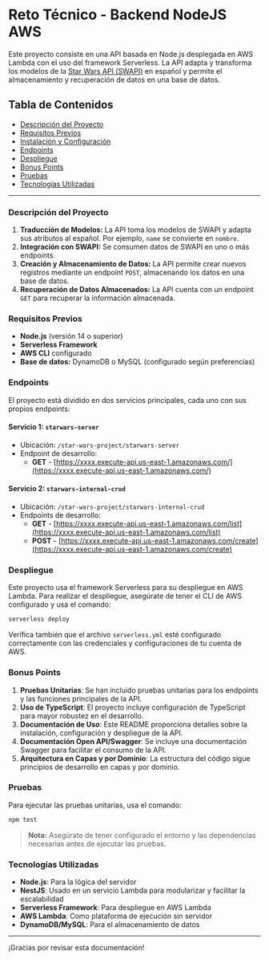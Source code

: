
# Reto Técnico - Backend NodeJS AWS

Este proyecto consiste en una API basada en Node.js desplegada en AWS Lambda con el uso del framework Serverless. La API adapta y transforma los modelos de la [Star Wars API (SWAPI)](https://swapi.py4e.com/documentation) en español y permite el almacenamiento y recuperación de datos en una base de datos.

## Tabla de Contenidos

- [Descripción del Proyecto](#descripción-del-proyecto)
- [Requisitos Previos](#requisitos-previos)
- [Instalación y Configuración](#instalación-y-configuración)
- [Endpoints](#endpoints)
- [Despliegue](#despliegue)
- [Bonus Points](#bonus-points)
- [Pruebas](#pruebas)
- [Tecnologías Utilizadas](#tecnologías-utilizadas)

---

### Descripción del Proyecto

1. **Traducción de Modelos:** La API toma los modelos de SWAPI y adapta sus atributos al español. Por ejemplo, `name` se convierte en `nombre`.
2. **Integración con SWAPI:** Se consumen datos de SWAPI en uno o más endpoints.
3. **Creación y Almacenamiento de Datos:** La API permite crear nuevos registros mediante un endpoint `POST`, almacenando los datos en una base de datos.
4. **Recuperación de Datos Almacenados:** La API cuenta con un endpoint `GET` para recuperar la información almacenada.

### Requisitos Previos

- **Node.js** (versión 14 o superior)
- **Serverless Framework**
- **AWS CLI** configurado
- **Base de datos:** DynamoDB o MySQL (configurado según preferencias)

### Endpoints

El proyecto está dividido en dos servicios principales, cada uno con sus propios endpoints:

#### Servicio 1: `starwars-server`
- Ubicación: `/star-wars-project/starwars-server`
- Endpoint de desarrollo:
  - **GET** - [https://xxxx.execute-api.us-east-1.amazonaws.com/](https://xxxx.execute-api.us-east-1.amazonaws.com/)

#### Servicio 2: `starwars-internal-crud`
- Ubicación: `/star-wars-project/starwars-internal-crud`
- Endpoints de desarrollo:
  - **GET** - [https://xxxx.execute-api.us-east-1.amazonaws.com/list](https://xxxx.execute-api.us-east-1.amazonaws.com/list)
  - **POST** - [https://xxxx.execute-api.us-east-1.amazonaws.com/create](https://xxxx.execute-api.us-east-1.amazonaws.com/create)

### Despliegue

Este proyecto usa el framework Serverless para su despliegue en AWS Lambda. Para realizar el despliegue, asegúrate de tener el CLI de AWS configurado y usa el comando:

```bash
serverless deploy
```

Verifica también que el archivo `serverless.yml` esté configurado correctamente con las credenciales y configuraciones de tu cuenta de AWS.

### Bonus Points

1. **Pruebas Unitarias**: Se han incluido pruebas unitarias para los endpoints y las funciones principales de la API.
2. **Uso de TypeScript**: El proyecto incluye configuración de TypeScript para mayor robustez en el desarrollo.
3. **Documentación de Uso**: Este README proporciona detalles sobre la instalación, configuración y despliegue de la API.
4. **Documentación Open API/Swagger**: Se incluye una documentación Swagger para facilitar el consumo de la API.
5. **Arquitectura en Capas y por Dominio**: La estructura del código sigue principios de desarrollo en capas y por dominio.

### Pruebas

Para ejecutar las pruebas unitarias, usa el comando:

```bash
npm test
```

> **Nota:** Asegúrate de tener configurado el entorno y las dependencias necesarias antes de ejecutar las pruebas.

### Tecnologías Utilizadas

- **Node.js**: Para la lógica del servidor
- **NestJS**: Usado en un servicio Lambda para modularizar y facilitar la escalabilidad
- **Serverless Framework**: Para despliegue en AWS Lambda
- **AWS Lambda**: Como plataforma de ejecución sin servidor
- **DynamoDB/MySQL**: Para el almacenamiento de datos

---

¡Gracias por revisar esta documentación!

